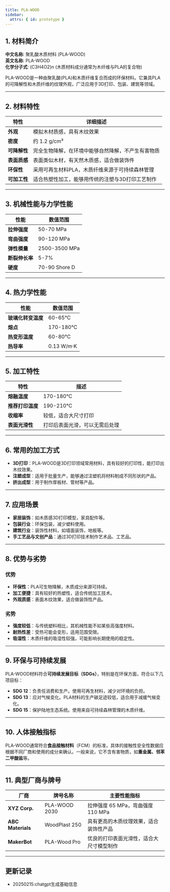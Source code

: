```yaml
---
title: PLA-WOOD
sidebar:
  attrs: { id: prototype }
---
```

## 1. 材料简介
**中文名称**: 聚乳酸木质材料 (PLA-WOOD)  
**英文名称**: PLA-WOOD  
**化学分子式**: (C3H4O2)n (木质材料成分通常为木纤维与PLA的复合物)  

PLA-WOOD是一种由聚乳酸(PLA)和木质纤维复合而成的环保材料。它兼具PLA的可降解性和木质纤维的纹理外观，广泛应用于3D打印、包装、建筑等领域。

---

## 2. 材料特性

| 特性               | 详细描述                                           |
| ------------------ | -------------------------------------------------- |
| **外观**           | 模拟木材质感，具有木纹效果                         |
| **密度**           | 约 1.2 g/cm³                                      |
| **可降解性**       | 完全生物降解，在环境中能够自然降解，不产生有害物质 |
| **表面质感**       | 表面类似木材，有天然木质感，适合做装饰件         |
| **环保性**         | 采用可再生材料PLA，木质纤维来源于可持续森林管理 |
| **可加工性**       | 适合热塑性加工，能够用传统的注塑与3D打印工艺制作 |

---

## 3. 机械性能与力学性能

| 性能                | 数值范围                           |
| ------------------- | ---------------------------------- |
| **拉伸强度**        | 50-70 MPa                         |
| **弯曲强度**        | 90-120 MPa                        |
| **弹性模量**        | 2500-3500 MPa                     |
| **断裂伸长率**      | 5-7%                               |
| **硬度**            | 70-90 Shore D                      |

---

## 4. 热力学性能

| 性能                | 数值范围                           |
| ------------------- | ---------------------------------- |
| **玻璃化转变温度**  | 60-65°C                            |
| **熔点**            | 170-180°C                          |
| **热变形温度**      | 60-80°C                            |
| **热导率**          | 0.13 W/m·K                         |

---

## 5. 加工特性

| 特性                | 描述                                  |
| ------------------- | ------------------------------------- |
| **熔融温度**        | 170-180°C                             |
| **推荐打印温度**    | 190-210°C                             |
| **收缩率**          | 较低，适合大尺寸打印                    |
| **表面光滑性**      | 打印后表面光滑，可以无需后处理         |

---

## 6. 常用的加工方式

- **3D打印**：PLA-WOOD是3D打印领域常用材料，具有较好的打印性，能打印出木纹效果。
- **注塑成型**：适用于批量生产，能够通过注塑机将材料制成不同形状的产品。
- **挤出成型**：用于制作厚板材、管材等产品。

---

## 7. 应用场景

- **家居装饰**：如木质感3D打印模型，家具配件等。
- **包装行业**：环保包装，减少塑料使用。
- **建筑行业**：装饰性材料，如墙面装饰，地板等。
- **手工艺品与文创产品**：通过3D打印技术制作艺术品、工艺品。

---

## 8. 优势与劣势

### 优势
- **环保性**：PLA可生物降解，木质成分来源可持续。
- **加工便捷**：具有较好的热塑性，适合传统加工技术。
- **外观质感**：表面木纹效果，适合做装饰性产品。

### 劣势
- **强度较低**：与传统塑料相比，其机械性能不如某些高强度材料。
- **耐热性差**：受热可能会变形，适用范围受限。
- **吸湿性**：木质纤维的吸湿性较强，可能影响长期使用的稳定性。

---

## 9. 环保与可持续发展

PLA-WOOD材料符合**可持续发展目标（SDGs）**，特别是在环保方面，符合以下几项目标：
- **SDG 12**：负责任消费和生产。使用可再生材料，减少对环境的负担。
- **SDG 13**：应对气候变化。PLA材料的生产碳足迹较低，适合用于减缓气候变化。
- **SDG 15**：保护陆地生态系统。使用来自可持续森林管理的木质纤维。

---

## 10. 人体接触指标

PLA-WOOD通常符合**食品接触材料**（FCM）的标准，具体的接触性安全性数据应根据不同厂商和使用的成分来确认。一般来说，它不含有害物质，如**重金属、邻苯二甲酸盐**等。

---

## 11. 典型厂商与牌号

| 厂商              | 牌号名称           | 主要性能指标                                   |
| ----------------- | ------------------ | ---------------------------------------------- |
| **XYZ Corp.**     | PLA-WOOD 2030       | 拉伸强度 65 MPa，弯曲强度 110 MPa             |
| **ABC Materials** | WoodPlast 250       | 具有更高的木质纹理效果，适合装饰性产品       |
| **MakerBot**      | PLA-Wood Pro        | 优良的打印表面光滑性，适合大尺寸模型制作     |

---
## 更新记录
* 20250215:chatgpt生成基础信息